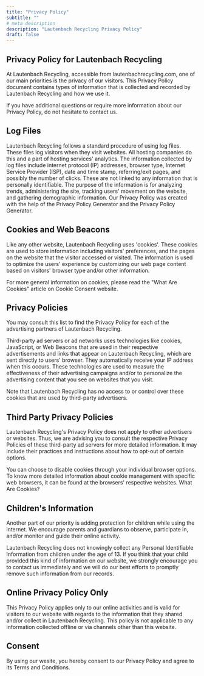 ```yaml
---
title: "Privacy Policy"
subtitle: ""
# meta description
description: "Lautenbach Recycling Privacy Policy"
draft: false
---
```


## Privacy Policy for Lautenbach Recycling

At Lautenbach Recycling, accessible from lautenbachrecycling.com, one of our main priorities is the privacy of our visitors. This Privacy Policy document contains types of information that is collected and recorded by Lautenbach Recycling and how we use it.

If you have additional questions or require more information about our Privacy Policy, do not hesitate to contact us.

## Log Files

Lautenbach Recycling follows a standard procedure of using log files. These files log visitors when they visit websites. All hosting companies do this and a part of hosting services' analytics. The information collected by log files include internet protocol (IP) addresses, browser type, Internet Service Provider (ISP), date and time stamp, referring/exit pages, and possibly the number of clicks. These are not linked to any information that is personally identifiable. The purpose of the information is for analyzing trends, administering the site, tracking users' movement on the website, and gathering demographic information. Our Privacy Policy was created with the help of the Privacy Policy Generator and the Privacy Policy Generator.

## Cookies and Web Beacons

Like any other website, Lautenbach Recycling uses 'cookies'. These cookies are used to store information including visitors' preferences, and the pages on the website that the visitor accessed or visited. The information is used to optimize the users' experience by customizing our web page content based on visitors' browser type and/or other information.

For more general information on cookies, please read the "What Are Cookies" article on Cookie Consent website.

## Privacy Policies

You may consult this list to find the Privacy Policy for each of the advertising partners of Lautenbach Recycling.

Third-party ad servers or ad networks uses technologies like cookies, JavaScript, or Web Beacons that are used in their respective advertisements and links that appear on Lautenbach Recycling, which are sent directly to users' browser. They automatically receive your IP address when this occurs. These technologies are used to measure the effectiveness of their advertising campaigns and/or to personalize the advertising content that you see on websites that you visit.

Note that Lautenbach Recycling has no access to or control over these cookies that are used by third-party advertisers.

## Third Party Privacy Policies

Lautenbach Recycling's Privacy Policy does not apply to other advertisers or websites. Thus, we are advising you to consult the respective Privacy Policies of these third-party ad servers for more detailed information. It may include their practices and instructions about how to opt-out of certain options.

You can choose to disable cookies through your individual browser options. To know more detailed information about cookie management with specific web browsers, it can be found at the browsers' respective websites. What Are Cookies?

## Children's Information

Another part of our priority is adding protection for children while using the internet. We encourage parents and guardians to observe, participate in, and/or monitor and guide their online activity.

Lautenbach Recycling does not knowingly collect any Personal Identifiable Information from children under the age of 13. If you think that your child provided this kind of information on our website, we strongly encourage you to contact us immediately and we will do our best efforts to promptly remove such information from our records.

## Online Privacy Policy Only

This Privacy Policy applies only to our online activities and is valid for visitors to our website with regards to the information that they shared and/or collect in Lautenbach Recycling. This policy is not applicable to any information collected offline or via channels other than this website.

## Consent

By using our wesite, you hereby consent to our Privacy Policy and agree to its Terms and Conditions.